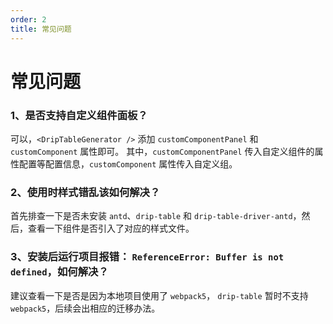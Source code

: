 ```yaml
---
order: 2
title: 常见问题
---
```


# 常见问题

### 1、是否支持自定义组件面板？

可以，`<DripTableGenerator />` 添加 `customComponentPanel` 和 `customComponent` 属性即可。
其中，`customComponentPanel` 传入自定义组件的属性配置等配置信息，`customComponent` 属性传入自定义组。

### 2、使用时样式错乱该如何解决？

首先排查一下是否未安装 `antd`、`drip-table` 和 `drip-table-driver-antd`，然后，查看一下组件是否引入了对应的样式文件。

### 3、安装后运行项目报错： `ReferenceError: Buffer is not defined`，如何解决？

建议查看一下是否是因为本地项目使用了 `webpack5`， `drip-table` 暂时不支持 `webpack5`，后续会出相应的迁移办法。

